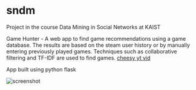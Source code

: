 # sndm
Project in the course Data Mining in Social Networks at KAIST


Game Hunter - A web app to find game recommendations using a game database. 
The results are based on the steam user history or by manually entering previously played games.
Techniques such as collaborative filtering and TF-IDF are used to find games. [cheesy yt vid](https://www.google.comhttps://www.youtube.com/watch?v=i1hLlJFvYXg&feature=youtu.be&t=205)

App built using python flask

![screenshot](./game_hunter.png "Screenshot")
